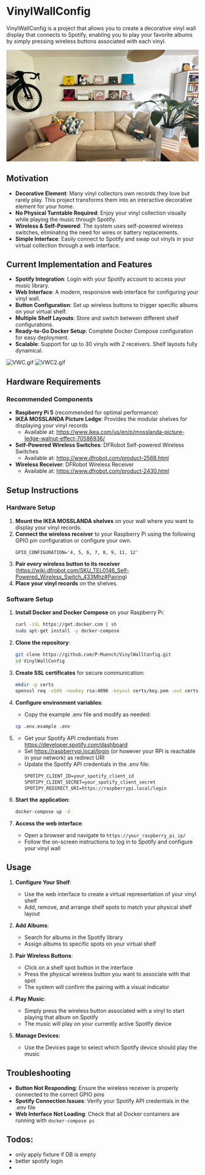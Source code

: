 # VinylWallConfig

VinylWallConfig is a project that allows you to create a decorative vinyl wall display that connects to Spotify, enabling you to play your favorite albums by simply pressing wireless buttons associated with each vinyl.

![installation.jpg](docs/installation.jpg)

## Motivation

- **Decorative Element**: Many vinyl collectors own records they love but rarely play. This project transforms them into an interactive decorative element for your home.
- **No Physical Turntable Required**: Enjoy your vinyl collection visually while playing the music through Spotify.
- **Wireless & Self-Powered**: The system uses self-powered wireless switches, eliminating the need for wires or battery replacements.
- **Simple Interface**: Easily connect to Spotify and swap out vinyls in your virtual collection through a web interface.

## Current Implementation and Features

- **Spotify Integration**: Login with your Spotify account to access your music library.
- **Web Interface**: A modern, responsive web interface for configuring your vinyl wall.
- **Button Configuration**: Set up wireless buttons to trigger specific albums on your virtual shelf.
- **Multiple Shelf Layouts**: Store and switch between different shelf configurations.
- **Ready-to-Go Docker Setup**: Complete Docker Compose configuration for easy deployment.
- **Scalable**: Support for up to 30 vinyls with 2 receivers. Shelf layouts fully dynamical.

![VWC.gif](docs/VWC.gif)
![VWC2.gif](docs/VWC2.gif)
## Hardware Requirements

### Recommended Components

- **Raspberry Pi 5** (recommended for optimal performance)
- **IKEA MOSSLANDA Picture Ledge**: Provides the modular shelves for displaying your vinyl records
  - Available at: https://www.ikea.com/us/en/p/mosslanda-picture-ledge-walnut-effect-70586936/
- **Self-Powered Wireless Switches**: DFRobot Self-powered Wireless Switches
  - Available at: https://www.dfrobot.com/product-2568.html
- **Wireless Receiver**: DFRobot Wireless Receiver
  - Available at: https://www.dfrobot.com/product-2430.html

## Setup Instructions

### Hardware Setup

1. **Mount the IKEA MOSSLANDA shelves** on your wall where you want to display your vinyl records.
2. **Connect the wireless receiver** to your Raspberry Pi using the following GPIO pin configuration or configure your own.
   ```
   GPIO_CONFIGURATION='4, 5, 6, 7, 8, 9, 11, 12'
   ```
4. **Pair every wireless button to its receiver** (https://wiki.dfrobot.com/SKU_TEL0146_Self-Powered_Wireless_Switch_433Mhz#Pairing)
3. **Place your vinyl records** on the shelves.

### Software Setup

1. **Install Docker and Docker Compose** on your Raspberry Pi:
   ```bash
   curl -sSL https://get.docker.com | sh
   sudo apt-get install -y docker-compose
   ```

2. **Clone the repository**:
   ```bash
   git clone https://github.com/P-Muench/VinylWallConfig.git
   cd VinylWallConfig
   ```

3. **Create SSL certificates** for secure communication:
   ```bash
   mkdir -p certs
   openssl req -x509 -newkey rsa:4096 -keyout certs/key.pem -out certs/cert.pem -days 3650 -nodes -subj "/CN=localhost"
   ```

4. **Configure environment variables**:
   - Copy the example .env file and modify as needed:
   ```bash
   cp .env.example .env
   ```
   
5. - Get your Spotify API credentials from https://developer.spotify.com/dashboard
   - Set https://raspberrypi.local/login (or however your RPi is reachable in your network) as redirect URI
   - Update the Spotify API credentials in the .env file:
     ```
     SPOTIPY_CLIENT_ID=your_spotify_client_id
     SPOTIPY_CLIENT_SECRET=your_spotify_client_secret
     SPOTIPY_REDIRECT_URI=https://raspberrypi.local/login
     ```

6. **Start the application**:
   ```bash
   docker-compose up -d
   ```

7. **Access the web interface**:
   - Open a browser and navigate to `https://your_raspberry_pi_ip/`
   - Follow the on-screen instructions to log in to Spotify and configure your vinyl wall

## Usage

1. **Configure Your Shelf**:
   - Use the web interface to create a virtual representation of your vinyl shelf
   - Add, remove, and arrange shelf spots to match your physical shelf layout

2. **Add Albums**:
   - Search for albums in the Spotify library
   - Assign albums to specific spots on your virtual shelf

3. **Pair Wireless Buttons**:
   - Click on a shelf spot button in the interface
   - Press the physical wireless button you want to associate with that spot
   - The system will confirm the pairing with a visual indicator

4. **Play Music**:
   - Simply press the wireless button associated with a vinyl to start playing that album on Spotify
   - The music will play on your currently active Spotify device

5. **Manage Devices**:
   - Use the Devices page to select which Spotify device should play the music

## Troubleshooting

- **Button Not Responding**: Ensure the wireless receiver is properly connected to the correct GPIO pins
- **Spotify Connection Issues**: Verify your Spotify API credentials in the .env file
- **Web Interface Not Loading**: Check that all Docker containers are running with `docker-compose ps`

## Todos:
- only apply fixture if DB is empty
- better spotify login
- 